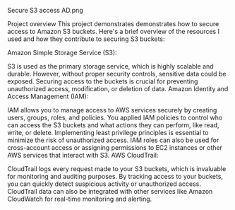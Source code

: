 Secure S3 access AD.png

Project overview
This project demonstrates demonstrates how to secure access to Amazon S3 buckets. Here's a brief overview of the resources I used and how they contribute to securing S3 buckets:

Amazon Simple Storage Service (S3):

S3 is used as the primary storage service, which is highly scalable and durable. However, without proper security controls, sensitive data could be exposed. Securing access to the buckets is crucial for preventing unauthorized access, modification, or deletion of data.
Amazon Identity and Access Management (IAM):

IAM allows you to manage access to AWS services securely by creating users, groups, roles, and policies. You applied IAM policies to control who can access the S3 buckets and what actions they can perform, like read, write, or delete. Implementing least privilege principles is essential to minimize the risk of unauthorized access.
IAM roles can also be used for cross-account access or assigning permissions to EC2 instances or other AWS services that interact with S3.
AWS CloudTrail:

CloudTrail logs every request made to your S3 buckets, which is invaluable for monitoring and auditing purposes. By tracking access to your buckets, you can quickly detect suspicious activity or unauthorized access. CloudTrail data can also be integrated with other services like Amazon CloudWatch for real-time monitoring and alerting.
